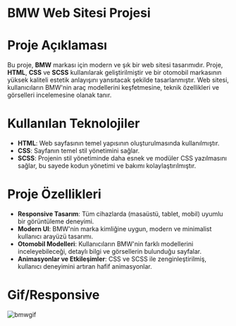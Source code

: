 # BMW Web Sitesi Projesi

# Proje Açıklaması
Bu proje, **BMW** markası için modern ve şık bir web sitesi tasarımıdır. Proje, **HTML**, **CSS** ve **SCSS** kullanılarak geliştirilmiştir ve bir otomobil markasının yüksek kaliteli estetik anlayışını yansıtacak şekilde tasarlanmıştır. Web sitesi, kullanıcıların BMW'nin araç modellerini keşfetmesine, teknik özellikleri ve görselleri incelemesine olanak tanır.

# Kullanılan Teknolojiler
- **HTML**: Web sayfasının temel yapısının oluşturulmasında kullanılmıştır.
- **CSS**: Sayfanın temel stil yönetimini sağlar.
- **SCSS**: Projenin stil yönetiminde daha esnek ve modüler CSS yazılmasını sağlar, bu sayede kodun yönetimi ve bakımı kolaylaştırılmıştır.

# Proje Özellikleri
- **Responsive Tasarım**: Tüm cihazlarda (masaüstü, tablet, mobil) uyumlu bir görüntüleme deneyimi.
- **Modern UI**: BMW'nin marka kimliğine uygun, modern ve minimalist kullanıcı arayüzü tasarımı.
- **Otomobil Modelleri**: Kullanıcıların BMW'nin farklı modellerini inceleyebileceği, detaylı bilgi ve görsellerin bulunduğu sayfalar.
- **Animasyonlar ve Etkileşimler**: CSS ve SCSS ile zenginleştirilmiş, kullanıcı deneyimini artıran hafif animasyonlar.
  

# Gif/Responsive

![bmwgif](https://github.com/user-attachments/assets/f9fade67-dae2-44df-b523-afb256e090ed)
